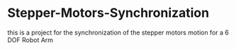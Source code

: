 # Stepper-Motors-Synchronization
this is a project for the synchronization of the stepper motors motion for a 6 DOF Robot Arm
